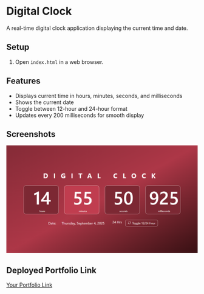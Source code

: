 # Digital Clock

A real-time digital clock application displaying the current time and date.

## Setup

1. Open `index.html` in a web browser.

## Features

- Displays current time in hours, minutes, seconds, and milliseconds
- Shows the current date
- Toggle between 12-hour and 24-hour format
- Updates every 200 milliseconds for smooth display

## Screenshots

![Digital Clock Screenshot](../projects-img/clock.png)

## Deployed Portfolio Link

[Your Portfolio Link]()
